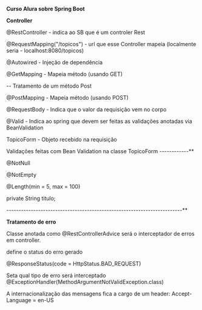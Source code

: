 **Curso Alura sobre Spring Boot**

**Controller**

@RestController - indica ao SB que é um controler Rest

@RequestMapping("/topicos") - url que esse Controller mapeia (localmente seria - localhost:8080/topicos)

@Autowired - Injeção de dependência

@GetMapping - Mapeia método (usando GET)

-- Tratamento de um método Post

@PostMapping - Mapeia método (usando POST)

@RequestBody - Indica que o valor da requisição vem no corpo

@Valid - Indica ao spring que devem ser feitas as validações anotadas via BeanValidation

TopicoForm - Objeto recebido na requisição

Validações feitas com Bean Validation na classe TopicoForm ------------**

  @NotNull
  
  @NotEmpty
  
  @Length(min = 5, max = 100)
  
  private String titulo;
  
------------------------------------------------------------------------**

**Tratamento de erro**

Classe anotada como @RestControllerAdvice será o interceptador de erros
em controller.

define o status do erro gerado

@ResponseStatus(code = HttpStatus.BAD_REQUEST)

Seta qual tipo de erro será interceptado
@ExceptionHandler(MethodArgumentNotValidException.class)

A internacionalização das mensagens fica a cargo
de um header: Accept-Language = en-US 



